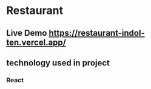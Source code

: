 # Restaurant 
## Live Demo https://restaurant-indol-ten.vercel.app/

## technology used in project
### React
